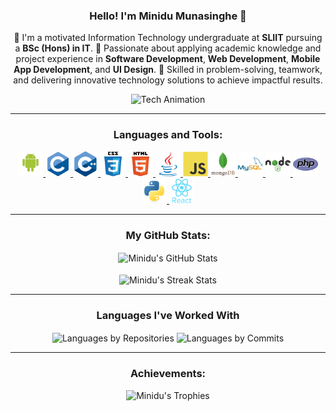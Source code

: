 <h3 align="center">Hello! I'm Minidu Munasinghe 👋</h3>
<p align="center">
  🚀 I'm a motivated Information Technology undergraduate at <strong>SLIIT</strong> pursuing a <strong>BSc (Hons) in IT</strong>.  
  🎯 Passionate about applying academic knowledge and project experience in <strong>Software Development</strong>, <strong>Web Development</strong>, <strong>Mobile App Development</strong>, and <strong>UI Design</strong>.  
  🧠 Skilled in problem-solving, teamwork, and delivering innovative technology solutions to achieve impactful results.  
</p>

<p align="center">
  <img src="https://media.giphy.com/media/2sBzSHMG4cKvK/giphy.gif" width="300" height="auto" alt="Tech Animation"/>
</p>

---

<h3 align="center">Languages and Tools:</h3>

<p align="center">
  <a href="https://developer.android.com" target="_blank" rel="noreferrer">
    <img src="https://raw.githubusercontent.com/devicons/devicon/master/icons/android/android-original-wordmark.svg" alt="android" width="40" height="40"/>
  </a>
  <a href="https://www.cprogramming.com/" target="_blank" rel="noreferrer">
    <img src="https://raw.githubusercontent.com/devicons/devicon/master/icons/c/c-original.svg" alt="c" width="40" height="40"/>
  </a>
  <a href="https://www.w3schools.com/cpp/" target="_blank" rel="noreferrer">
    <img src="https://raw.githubusercontent.com/devicons/devicon/master/icons/cplusplus/cplusplus-original.svg" alt="cplusplus" width="40" height="40"/>
  </a>
  <a href="https://www.w3schools.com/css/" target="_blank" rel="noreferrer">
    <img src="https://raw.githubusercontent.com/devicons/devicon/master/icons/css3/css3-original-wordmark.svg" alt="css3" width="40" height="40"/>
  </a>
  <a href="https://www.w3.org/html/" target="_blank" rel="noreferrer">
    <img src="https://raw.githubusercontent.com/devicons/devicon/master/icons/html5/html5-original-wordmark.svg" alt="html5" width="40" height="40"/>
  </a>
  <a href="https://www.java.com" target="_blank" rel="noreferrer">
    <img src="https://raw.githubusercontent.com/devicons/devicon/master/icons/java/java-original.svg" alt="java" width="40" height="40"/>
  </a>
  <a href="https://developer.mozilla.org/en-US/docs/Web/JavaScript" target="_blank" rel="noreferrer">
    <img src="https://raw.githubusercontent.com/devicons/devicon/master/icons/javascript/javascript-original.svg" alt="javascript" width="40" height="40"/>
  </a>
  <a href="https://www.mongodb.com/" target="_blank" rel="noreferrer">
    <img src="https://raw.githubusercontent.com/devicons/devicon/master/icons/mongodb/mongodb-original-wordmark.svg" alt="mongodb" width="40" height="40"/>
  </a>
  <a href="https://www.mysql.com/" target="_blank" rel="noreferrer">
    <img src="https://raw.githubusercontent.com/devicons/devicon/master/icons/mysql/mysql-original-wordmark.svg" alt="mysql" width="40" height="40"/>
  </a>
  <a href="https://nodejs.org" target="_blank" rel="noreferrer">
    <img src="https://raw.githubusercontent.com/devicons/devicon/master/icons/nodejs/nodejs-original-wordmark.svg" alt="nodejs" width="40" height="40"/>
  </a>
  <a href="https://www.php.net" target="_blank" rel="noreferrer">
    <img src="https://raw.githubusercontent.com/devicons/devicon/master/icons/php/php-original.svg" alt="php" width="40" height="40"/>
  </a>
  <a href="https://www.python.org" target="_blank" rel="noreferrer">
    <img src="https://raw.githubusercontent.com/devicons/devicon/master/icons/python/python-original.svg" alt="python" width="40" height="40"/>
  </a>
  <a href="https://reactjs.org/" target="_blank" rel="noreferrer">
    <img src="https://raw.githubusercontent.com/devicons/devicon/master/icons/react/react-original-wordmark.svg" alt="react" width="40" height="40"/>
  </a>
</p>

---

<h3 align="center">My GitHub Stats:</h3>

<p align="center">
  <img align="center" src="https://github-readme-stats.vercel.app/api?username=MiniduMunasinghe&theme=radical&show_icons=true&count_private=true" alt="Minidu's GitHub Stats" />
  <br><br>
  <img align="center" src="https://github-readme-streak-stats.herokuapp.com/?user=MiniduMunasinghe&theme=radical" alt="Minidu's Streak Stats" />
</p>

---

<h3 align="center">Languages I've Worked With</h3>

<p align="center">
  <img align="center" src="https://github-profile-summary-cards.vercel.app/api/cards/repos-per-language?username=MiniduMunasinghe&theme=radical" alt="Languages by Repositories" />
  <img align="center" src="https://github-profile-summary-cards.vercel.app/api/cards/most-commit-language?username=MiniduMunasinghe&theme=radical" alt="Languages by Commits" />
</p>


---

<h3 align="center">Achievements:</h3>
<p align="center">
  <img src="https://github-profile-trophy.vercel.app/?username=MiniduMunasinghe&theme=radical&margin-w=15&margin-h=15" alt="Minidu's Trophies" />
</p>



